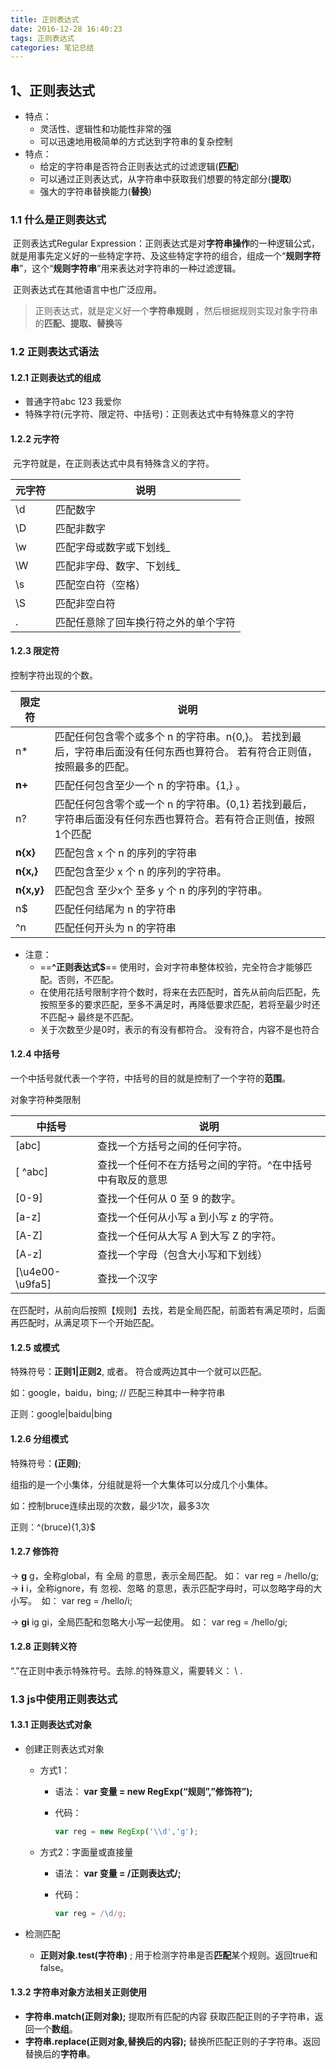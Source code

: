 ```yaml
---
title: 正则表达式
date: 2016-12-28 16:40:23
tags: 正则表达式
categories: 笔记总结
---
```


## 1、正则表达式

- 特点：
  - 灵活性、逻辑性和功能性非常的强
  - 可以迅速地用极简单的方式达到字符串的复杂控制
- 特点：
  - 给定的字符串是否符合正则表达式的过滤逻辑(**匹配**)
  - 可以通过正则表达式，从字符串中获取我们想要的特定部分(**提取**)
  - 强大的字符串替换能力(**替换**)

### 1.1 什么是正则表达式

​		正则表达式Regular Expression：正则表达式是对**字符串操作**的一种逻辑公式，就是用事先定义好的一些特定字符、及这些特定字符的组合，组成一个“**规则字符串**”，这个“**规则字符串**”用来表达对字符串的一种过滤逻辑。

​	正则表达式在其他语言中也广泛应用。

> 正则表达式，就是定义好一个**字符串规则** ，然后根据规则实现对象字符串的**匹配、提取、替换**等

### 1.2 正则表达式语法 

#### 1.2.1 正则表达式的组成

- 普通字符abc  123  我爱你
- 特殊字符(元字符、限定符、中括号)：正则表达式中有特殊意义的字符

#### 1.2.2 元字符

​	元字符就是，在正则表达式中具有特殊含义的字符。

| **元字符** | **说明**                             |
| ---------- | ------------------------------------ |
| \d         | 匹配数字                             |
| \D         | 匹配非数字                           |
| \w         | 匹配字母或数字或下划线_              |
| \W         | 匹配非字母、数字、下划线_            |
| \s         | 匹配空白符（空格）                   |
| \S         | 匹配非空白符                         |
| .          | 匹配任意除了回车换行符之外的单个字符 |

#### 1.2.3 限定符

控制字符出现的个数。

| **限定符** | **说明**                                                     |
| ---------- | ------------------------------------------------------------ |
| n*         | 匹配任何包含零个或多个 n 的字符串。n{0,}。 若找到最后，字符串后面没有任何东西也算符合。 若有符合正则值，按照最多的匹配。 |
| **n+**     | 匹配任何包含至少一个 n 的字符串。{1,} 。                     |
| n?         | 匹配任何包含零个或一个 n 的字符串。{0,1}       若找到最后，字符串后面没有任何东西也算符合。若有符合正则值，按照1个匹配 |
| **n{x}**   | 匹配包含 x 个 n 的序列的字符串                               |
| **n{x,}**  | 匹配包含至少 x 个 n 的序列的字符串。                         |
| **n{x,y}** | 匹配包含 至少x个 至多 y 个 n 的序列的字符串。                |
| n$         | 匹配任何结尾为 n 的字符串                                    |
| ^n         | 匹配任何开头为 n 的字符串                                    |

- 注意：
  - ==**^正则表达式$**==   使用时，会对字符串整体校验，完全符合才能够匹配。否则，不匹配。
  - 在使用花括号限制字符个数时，将来在去匹配时，首先从前向后匹配，先按照至多的要求匹配，至多不满足时，再降低要求匹配，若将至最少时还不匹配→ 最终是不匹配。
  - 关于次数至少是0时，表示的有没有都符合。  没有符合，内容不是也符合

#### 1.2.4 中括号

一个中括号就代表一个字符，中括号的目的就是控制了一个字符的**范围**。 

对象字符种类限制

| 中括号          | 说明                                                      |
| --------------- | --------------------------------------------------------- |
| [abc]           | 查找一个方括号之间的任何字符。                            |
| [ ^abc]         | 查找一个任何不在方括号之间的字符。^在中括号中有取反的意思 |
| [0-9]           | 查找一个任何从 0 至 9 的数字。                            |
| [a-z]           | 查找一个任何从小写 a 到小写 z 的字符。                    |
| [A-Z]           | 查找一个任何从大写 A 到大写 Z 的字符。                    |
| [A-z]           | 查找一个字母（包含大小写和下划线）                        |
| [\u4e00-\u9fa5] | 查找一个汉字                                              |

​		在匹配时，从前向后按照【规则】去找，若是全局匹配，前面若有满足项时，后面再匹配时，从满足项下一个开始匹配。

#### 1.2.5 或模式

特殊符号：**正则1|正则2**, 或者。 符合或两边其中一个就可以匹配。

如：google，baidu，bing;  // 匹配三种其中一种字符串

正则：google|baidu|bing

#### 1.2.6 分组模式

特殊符号：**(正则)**;

组指的是一个小集体，分组就是将一个大集体可以分成几个小集体。

如：控制bruce连续出现的次数，最少1次，最多3次

正则：^(bruce){1,3}$

#### 1.2.7 修饰符

→ **g** 
	g，全称global，有 全局 的意思，表示全局匹配。
	如： var reg = /hello/g;
→ **i** 
	i，全称ignore，有 忽视、忽略 的意思，表示匹配字母时，可以忽略字母的大小写。
​	如： var reg = /hello/i;

→ **gi**    ig 
	gi，全局匹配和忽略大小写一起使用。
	如： var reg = /hello/gi; 

#### 1.2.8 正则转义符

“.”在正则中表示特殊符号。去除.的特殊意义，需要转义： \ \.

### 1.3  js中使用正则表达式

#### 1.3.1 正则表达式对象

- 创建正则表达式对象

  - 方式1：

    - 语法：
      **var 变量 = new RegExp(“规则”,”修饰符”);** 

    - 代码：

      ```javascript
      var reg = new RegExp('\\d','g');
      ```

  - 方式2：字面量或直接量

    - 语法：
      **var 变量 = /正则表达式/;**

    - 代码：

      ```javascript
      var reg = /\d/g;
      ```

- 检测匹配

  - **正则对象.test(字符串)**  ;  用于检测字符串是否**匹配**某个规则。返回true和false。 

#### 1.3.2 字符串对象方法相关正则使用

- **字符串.match(正则对象);**   提取所有匹配的内容
  获取匹配正则的子字符串，返回一个**数组**。 
- **字符串.replace(正则对象,替换后的内容);** 
  ​        替换所匹配正则的子字符串。返回替换后的**字符串**。